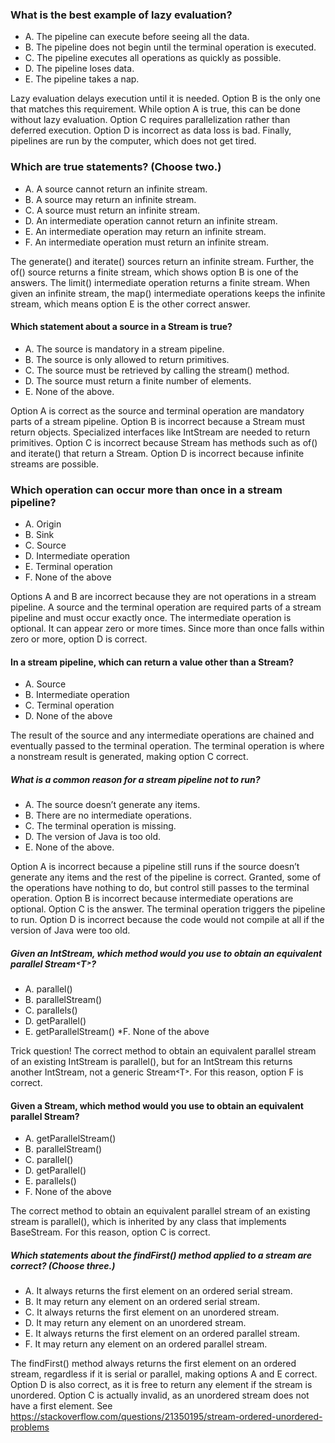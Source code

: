 ### What is the best example of lazy evaluation?
*  A. The pipeline can execute before seeing all the data.
*  B. The pipeline does not begin until the terminal operation is executed.
*  C. The pipeline executes all operations as quickly as possible.
*  D. The pipeline loses data.
*  E. The pipeline takes a nap.

Lazy evaluation delays execution until it is needed.
Option B is the only one that matches this requirement.
While option A is true, this can be done without lazy evaluation.
Option C requires parallelization rather than deferred execution.
Option D is incorrect as data loss is bad. Finally, pipelines are run by the computer, which does not get tired.

### Which are true statements? (Choose two.)
*  A. A source cannot return an infinite stream.
*  B. A source may return an infinite stream.
*  C. A source must return an infinite stream.
*  D. An intermediate operation cannot return an infinite stream.
*  E. An intermediate operation may return an infinite stream.
* F. An intermediate operation must return an infinite stream.

The generate() and iterate() sources return an infinite stream.
Further, the of() source returns a finite stream, which shows option B is one of the answers.
The limit() intermediate operation returns a finite stream.
When given an infinite stream, the map() intermediate operations keeps the infinite stream,
which means option E is the other correct answer.

#### Which statement about a source in a Stream is true?
*  A. The source is mandatory in a stream pipeline.
*  B. The source is only allowed to return primitives.
*  C. The source must be retrieved by calling the stream() method.
*  D. The source must return a finite number of elements.
*  E. None of the above.

Option A is correct as the source and terminal operation
are mandatory parts of a stream pipeline.
Option B is incorrect because a Stream must return objects.
Specialized interfaces like IntStream are needed to return primitives.
Option C is incorrect because Stream has methods
such as of() and iterate() that return a Stream.
Option D is incorrect because infinite streams are possible.

### Which operation can occur more than once in a stream pipeline?
*  A. Origin
*  B. Sink
*  C. Source
*  D. Intermediate operation
*  E. Terminal operation
*  F. None of the above

Options A and B are incorrect because they
are not operations in a stream pipeline.
A source and the terminal operation are required parts
of a stream pipeline and must occur exactly once.
The intermediate operation is optional.
It can appear zero or more times. Since more
than once falls within zero or more, option D is correct.

#### In a stream pipeline, which can return a value other than a Stream?
* A. Source
* B. Intermediate operation
* C. Terminal operation
* D. None of the above

The result of the source and any intermediate operations
are chained and eventually passed to the terminal operation.
The terminal operation is where a nonstream result is generated,
making option C correct.

##### What is a common reason for a stream pipeline not to run?
* A. The source doesn’t generate any items.
* B. There are no intermediate operations.
* C. The terminal operation is missing.
* D. The version of Java is too old.
* E. None of the above.

Option A is incorrect because a pipeline still runs if
the source doesn’t generate any items and the rest of the pipeline is correct.
Granted, some of the operations have nothing to do,
but control still passes to the terminal operation.
Option B is incorrect because intermediate operations are optional.
Option C is the answer. The terminal operation triggers the pipeline to run.
Option D is incorrect because the code would not compile at all if the version of Java were too old.

##### Given an IntStream, which method would you use to obtain an equivalent parallel Stream˂T˃?
* A. parallel()
* B. parallelStream()
* C. parallels()
* D. getParallel()
* E. getParallelStream()
*F. None of the above

Trick question! The correct method to obtain an equivalent parallel stream
of an existing IntStream is parallel(),
but for an IntStream this returns another IntStream, not a generic Stream˂T˃. For this reason, option F is correct.

#### Given a Stream<T>, which method would you use to obtain an equivalent parallel Stream<T>?
* A. getParallelStream()
* B. parallelStream()
* C. parallel()
* D. getParallel()
* E. parallels()
* F. None of the above

The correct method to obtain an equivalent parallel stream of an existing stream is parallel(),
which is inherited by any class that implements BaseStream<T>. For this reason, option C is correct.

##### Which statements about the findFirst() method applied to a stream are correct? (Choose three.)
* A. It always returns the first element on an ordered serial stream.
* B. It may return any element on an ordered serial stream.
* C. It always returns the first element on an unordered stream.
* D. It may return any element on an unordered stream.
* E. It always returns the first element on an ordered parallel stream.
* F. It may return any element on an ordered parallel stream.

The findFirst() method always returns the first element on an ordered stream,
regardless if it is serial or parallel, making options A and E correct.
Option D is also correct, as it is free to return any element if the stream is unordered.
Option C is actually invalid, as an unordered stream does not have a first element.
See https://stackoverflow.com/questions/21350195/stream-ordered-unordered-problems 